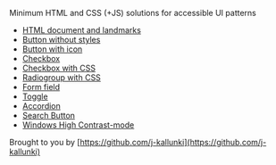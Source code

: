 Minimum HTML and CSS (+JS) solutions for accessible UI patterns

- [HTML document and landmarks](html-document.md)
- [Button without styles](button.md)
- [Button with icon](button-with-icon.md)
- [Checkbox](checkbox.md)
- [Checkbox with CSS](checkbox-css.md)
- [Radiogroup with CSS](radiogroup-css.md)
- [Form field](form-field.md)
- [Toggle](toggle.md)
- [Accordion](accordion.md)
- [Search Button](search-button.md)
- [Windows High Contrast-mode](windows-high-contrast.md)

Brought to you by [https://github.com/j-kallunki](https://github.com/j-kallunki)